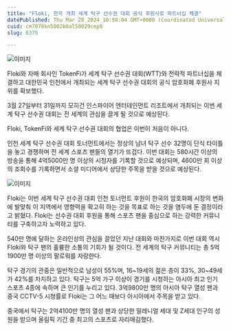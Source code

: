 ```yaml
---
title: "Floki, 한국 개최 세계 탁구 선수권 대회 공식 후원사로 파트너십 체결"
datePublished: Thu Mar 28 2024 10:58:04 GMT+0000 (Coordinated Universal Time)
cuid: cm7078kn5002b0al50029cep8
slug: 6375

---
```



![이미지](https://cdn.hashnode.com/res/hashnode/image/upload/v1739261241234/2f91de55-7a63-43f5-bc44-57bfc679c079.jpeg)

Floki와 자매 회사인 TokenFi가 세계 탁구 선수권 대회(WTT)와 전략적 파트너십을 체결하고 대한민국 인천에서 개최되는 세계 탁구 선수권 대회의 공식 암호화폐 후원사 지위를 확보했다.

3월 27일부터 31일까지 모히건 인스파이어 엔터테인먼트 리조트에서 개최되는 이번 세계 탁구 선수권 대회는 전 세계의 관심을 끌게 될 것으로 예상된다.

Floki, TokenFi와 세계 탁구 선수권 대회의 협업은 이번이 처음이 아니다.

인천 세계 탁구 선수권 대회 토너먼트에서는 정상의 남녀 탁구 선수 32명이 단식 타이틀을 놓고 경쟁하며 전 세계 스포츠 팬들의 열기가 뜨겁다. 이번 대회는 580시간 이상의 방송을 통해 4억5000만 명 이상의 시청자를 기록할 것으로 예상되며, 4600만 회 이상의 조회수를 기록하면서 소셜 미디어에서 상당한 주목을 받을 것으로 예상된다.

![이미지](https://cdn.hashnode.com/res/hashnode/image/upload/v1739261242584/9f730b80-9bba-4ea6-9f85-4866cc13be7e.png)

Floki는 이번 세계 탁구 선수권 대회 인천 토너먼트 후원이 한국의 암호화폐 시장의 변화에 발맞춰 이 지역에서 영향력을 확고히 하는 것을 목표로 하는 것을 염두에 둔 결정이라고 밝혔다. Floki는 선수권 대회 후원을 통해 스포츠 팬을 중심으로 하는 강력한 커뮤니티를 구축하고자 노력하고 있다.

540만 명에 달하는 온라인상의 관심을 끌었던 지난 대회와 마찬가지로 이번 대회 역시 Floki와 탁구 팬의 훌륭한 소통의 기회가 될 것이다. 전 세계의 탁구 커뮤니티는 총 5억1900만 명 이상의 팔로워를 자랑한다.

탁구 경기의 관중은 일반적으로 남성이 55%며, 16~19세의 젊은 층이 33%, 30~49세가 42%를 차지하고 있다. 탁구는 5억 가구 이상이 경기를 시청하는 아시아 최고 인기 스포츠 4종에 속하며 큰 인기를 누리고 있다. 3억9800만 명의 아시아 탁구 열성 팬과 중국 CCTV-5 시청률로 Floki는 그 어느 때보다 아시아에서 주목을 받고 있다.

중국에서 탁구는 2억4100만 명의 열성 팬과 상당한 밀레니얼 세대 및 Z세대 인구의 성원을 받으며 올림픽 기간 중 최고의 스포츠로 자리매김했다.